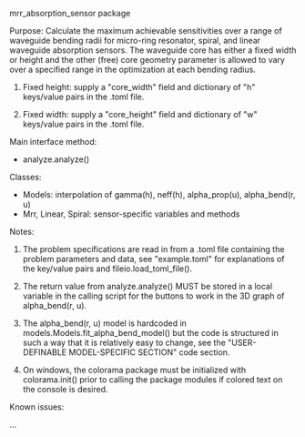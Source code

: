 mrr_absorption_sensor package

Purpose:
Calculate the maximum achievable sensitivities over a range of waveguide bending radii
for micro-ring resonator, spiral, and linear waveguide absorption sensors. The waveguide
core has either a fixed width or height and the other (free) core geometry parameter is
allowed to vary over a specified range in the optimization at each bending radius.

1) Fixed height: supply a "core_width" field and dictionary of "h" keys/value pairs in
   the .toml file.

2) Fixed width:  supply a "core_height" field and dictionary of "w" keys/value pairs in
   the .toml file.

Main interface method:
- analyze.analyze()

Classes:
- Models: interpolation of gamma(h), neff(h), alpha_prop(u), alpha_bend(r, u)
- Mrr, Linear, Spiral: sensor-specific variables and methods

Notes:

1) The problem specifications are read in from a .toml file containing the problem
   parameters and data, see "example.toml" for explanations of the key/value pairs and
   fileio.load_toml_file().

2) The return value from analyze.analyze() MUST be stored in a local variable in the
   calling script for the buttons to work in the 3D graph of alpha_bend(r, u).

3) The alpha_bend(r, u) model is hardcoded in models.Models.fit_alpha_bend_model()
   but the code is structured in such a way that it is relatively easy to change, see
   the "USER-DEFINABLE MODEL-SPECIFIC SECTION" code section.

4) On windows, the colorama package must be initialized with colorama.init()
   prior to calling the package modules if colored text on the console is desired.

Known issues:

...
